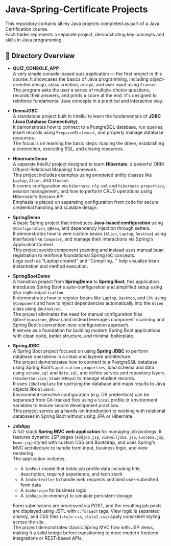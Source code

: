 # Java-Spring-Certificate Projects

This repository contains all my Java projects completed as part of a Java Certification course.  
Each folder represents a separate project, demonstrating key concepts and skills in Java programming.

## 📁 Directory Overview

- **QUIZ_CONSOLE_APP**  
  A very simple console-based quiz application — the first project in this course. It showcases the basics of Java programming, including object-oriented design, class creation, arrays, and user input using `Scanner`.  
  The program asks the user a series of multiple-choice questions, records their answers, and prints a score at the end. It's designed to reinforce fundamental Java concepts in a practical and interactive way.

- **DemoJDBC**  
  A standalone project built in IntelliJ to learn the fundamentals of **JDBC (Java Database Connectivity)**.  
  It demonstrates how to connect to a PostgreSQL database, run queries, insert records using `PreparedStatement`, and properly manage database resources.  
  The focus is on learning the basic steps: loading the driver, establishing a connection, executing SQL, and closing resources.

- **HibernateDemo**  
  A separate IntelliJ project designed to learn **Hibernate**, a powerful ORM (Object-Relational Mapping) framework.  
  This project includes examples using annotated entity classes like `Laptop`, `Alien`, and `Student`.  
  It covers configuration via `hibernate.cfg.xml` and `hibernate.properties`, session management, and how to perform CRUD operations using Hibernate's Session API.  
  Emphasis is placed on separating configuration from code for secure credential handling and scalable design.

- **SpringDemo**  
  A basic Spring project that introduces **Java-based configuration** using `@Configuration`, `@Bean`, and dependency injection through setters.  
  It demonstrates how to wire custom beans (`Alien`, `Laptop`, `Desktop`) using interfaces like `Computer`, and manage their interactions via Spring's ApplicationContext.  
  This project avoids component scanning and instead uses manual bean registration to reinforce foundational Spring IoC concepts.  
  Logs such as "Laptop created" and "Compiling..." help visualize bean instantiation and method execution.

- **SpringBootDemo**  
  A transition project from **SpringDemo** to **Spring Boot**, this application introduces Spring Boot's auto-configuration and simplified setup using `@SpringBootApplication`.  
  It demonstrates how to register beans like `Laptop`, `Desktop`, and `CPU` using `@Component` and how to inject dependencies automatically into the `Alien` class using `@Autowired`.  
  The project eliminates the need for manual configuration files (`@Configuration`, `@Bean`) and instead leverages component scanning and Spring Boot’s convention-over-configuration approach.  
  It serves as a foundation for building modern Spring Boot applications with clean code, better structure, and minimal boilerplate.

- **SpringJDBC**  
  A Spring Boot project focused on using **Spring JDBC** to perform database operations in a clean and layered architecture.  
  The project demonstrates how to connect to a PostgreSQL database using Spring Boot’s `application.properties`, load schema and data using `schema.sql` and `data.sql`, and define service and repository layers (`StudentService`, `StudentRepo`) to manage student records.  
  It uses `JdbcTemplate` for querying the database and maps results to Java objects like `Student`.  
  Environment-sensitive configuration (e.g. DB credentials) can be separated from Git-tracked files using a `local` profile or environment variables to ensure secure development practices.  
  This project serves as a hands-on introduction to working with relational databases in Spring Boot without using JPA or Hibernate.

- **JobApp**  
  A full-stack **Spring MVC web application** for managing job postings. It features dynamic JSP pages (`addjob.jsp`, `viewalljobs.jsp`, `success.jsp`, `home.jsp`) styled with custom CSS and Bootstrap, and uses Spring's MVC architecture to handle form input, business logic, and view rendering.  
  The application includes:
  
  - A `JobPost` model that holds job profile data including title, description, required experience, and tech stack
  - A `JobController` to handle web requests and bind user-submitted form data
  - A `JobService` for business logic
  - A `JobRepo` (in-memory) to simulate persistent storage

  Form submissions are processed via POST, and the resulting job posts are displayed using JSTL with `c:forEach` tags. View logic is separated cleanly, and CSS files (`style.css`, `style1.css`) apply consistent styling across the site.  
  The project demonstrates classic Spring MVC flow with JSP views, making it a solid bridge before transitioning to more modern frontend integrations or REST-based APIs.



